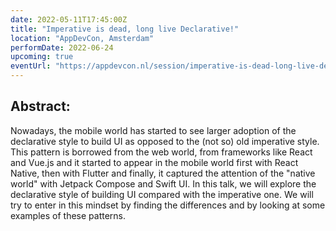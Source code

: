 ```yaml
---
date: 2022-05-11T17:45:00Z
title: "Imperative is dead, long live Declarative!"
location: "AppDevCon, Amsterdam"
performDate: 2022-06-24
upcoming: true
eventUrl: "https://appdevcon.nl/session/imperative-is-dead-long-live-declarative-2022/"
---
```


## Abstract:
Nowadays, the mobile world has started to see larger adoption of the declarative style to build UI as opposed to the (not so) old imperative style. This pattern is borrowed from the web world, from frameworks like React and Vue.js and it started to appear in the mobile world first with React Native, then with Flutter and finally, it captured the attention of the "native world" with Jetpack Compose and Swift UI.
In this talk, we will explore the declarative style of building UI compared with the imperative one. We will try to enter in this mindset by finding the differences and by looking at some examples of these patterns.



